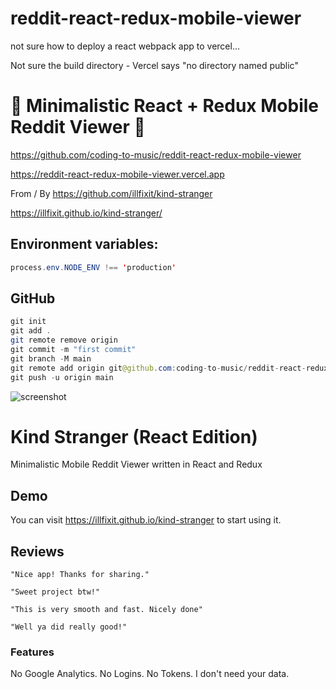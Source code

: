 # reddit-react-redux-mobile-viewer

not sure how to deploy a react webpack app to vercel...

Not sure the build directory - Vercel says "no directory named public"

# 🚀 Minimalistic React + Redux Mobile Reddit Viewer 🚀

https://github.com/coding-to-music/reddit-react-redux-mobile-viewer

https://reddit-react-redux-mobile-viewer.vercel.app

From / By https://github.com/illfixit/kind-stranger

https://illfixit.github.io/kind-stranger/

## Environment variables:

```java
process.env.NODE_ENV !== 'production'
```

## GitHub

```java
git init
git add .
git remote remove origin
git commit -m "first commit"
git branch -M main
git remote add origin git@github.com:coding-to-music/reddit-react-redux-mobile-viewer.git
git push -u origin main
```


![screenshot](https://i.redd.it/9go05rx77bx61.jpg)


# Kind Stranger (React Edition)
Minimalistic Mobile Reddit Viewer written in React and Redux

## Demo
You can visit https://illfixit.github.io/kind-stranger to start using it.

## Reviews

```
"Nice app! Thanks for sharing."
```

```
"Sweet project btw!"
```

```
"This is very smooth and fast. Nicely done"
```

```
"Well ya did really good!"
```

### Features
No Google Analytics. No Logins. No Tokens. I don't need your data.
